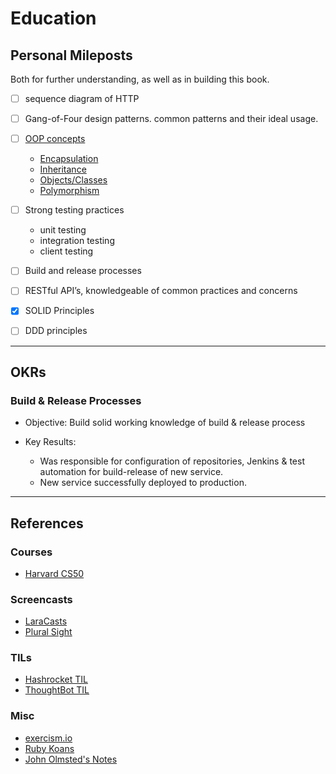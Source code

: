 # Education

## Personal Mileposts

Both for further understanding, as well as in building this book.

-   [ ] sequence diagram of HTTP

-   [ ] Gang-of-Four design patterns. common patterns and their ideal usage.

-   [ ] [OOP concepts](../design/oop.md)

    -   [Encapsulation](../design/oop.md#encapsulation)
    -   [Inheritance](../design/oop.md#inheritance)
    -   [Objects/Classes](../design/oop.md#classes)
    -   [Polymorphism](../design/oop.md#polymorphism)

-   [ ] Strong testing practices

    -   unit testing
    -   integration testing
    -   client testing

-   [ ] Build and release processes

-   [ ] RESTful API’s, knowledgeable of common practices and concerns

-   [x] SOLID Principles

-   [ ] DDD principles

---

## OKRs

### Build & Release Processes

-   Objective: Build solid working knowledge of build & release process

-   Key Results:

    -   Was responsible for configuration of repositories, Jenkins & test automation for build-release of new service.
    -   New service successfully deployed to production.

---

## References

### Courses

-   [Harvard CS50](./harvard_cs50.md)

### Screencasts

-   [LaraCasts](https://laracasts.com)
-   [Plural Sight](https://www.pluralsight.com)

### TILs

-   [Hashrocket TIL](https://til.hashrocket.com)
-   [ThoughtBot TIL](https://github.com/thoughtbot/til)

### Misc

-   [exercism.io](http://exercism.io)
-   [Ruby Koans](http://rubykoans.com)
-   [John Olmsted's Notes](https://github.com/qsymmachus/notes)
